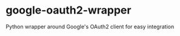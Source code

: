 google-oauth2-wrapper
=====================

Python wrapper around Google's OAuth2 client for easy integration
